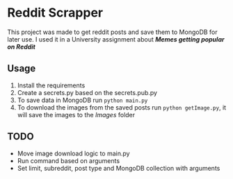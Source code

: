 # Reddit Scrapper
This project was made to get reddit posts and save them to MongoDB for later use.
I used it in a University assignment about ***Memes getting popular on Reddit***

## Usage
1. Install the requirements
2. Create a secrets.py based on the secrets.pub.py
3. To save data in MongoDB run `python main.py`
4. To download the images from the saved posts run `python getImage.py`, it will save the images to the *Images* folder


## TODO
- Move image download logic to main.py
- Run command based on arguments
- Set limit, subreddit, post type and MongoDB collection with arguments